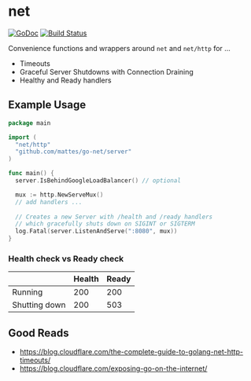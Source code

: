 # net 

[![GoDoc](https://godoc.org/github.com/mattes/go-net?status.svg)](https://godoc.org/github.com/mattes/go-net)
[![Build Status](https://travis-ci.org/mattes/go-net.svg?branch=master)](https://travis-ci.org/mattes/go-net)


Convenience functions and wrappers around `net` and `net/http` for ...

  * Timeouts
  * Graceful Server Shutdowns with Connection Draining
  * Healthy and Ready handlers


## Example Usage 

```go
package main

import (
  "net/http"
  "github.com/mattes/go-net/server"
)

func main() {
  server.IsBehindGoogleLoadBalancer() // optional

  mux := http.NewServeMux()
  // add handlers ...
  
  // Creates a new Server with /health and /ready handlers
  // which gracefully shuts down on SIGINT or SIGTERM
  log.Fatal(server.ListenAndServe(":8080", mux))
}
```

### Health check vs Ready check

|                 | Health | Ready |
|-----------------|--------|-------|
| Running         |    200 |   200 |
| Shutting down   |    200 |   503 |


## Good Reads

* https://blog.cloudflare.com/the-complete-guide-to-golang-net-http-timeouts/
* https://blog.cloudflare.com/exposing-go-on-the-internet/

